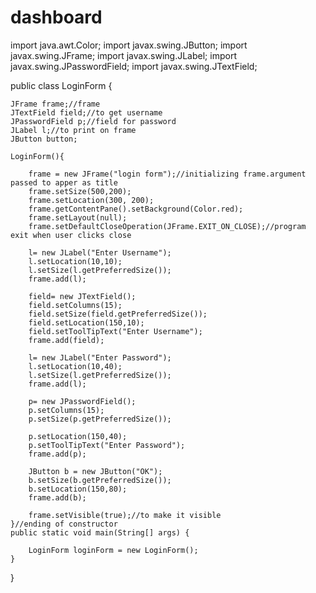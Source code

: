 # dashboard

import java.awt.Color;
import javax.swing.JButton;
import javax.swing.JFrame;
import javax.swing.JLabel;
import javax.swing.JPasswordField;
import javax.swing.JTextField;


public class LoginForm {
    
    JFrame frame;//frame
    JTextField field;//to get username
    JPasswordField p;//field for password
    JLabel l;//to print on frame
    JButton button;
    
    LoginForm(){
        
        frame = new JFrame("login form");//initializing frame.argument passed to apper as title
        frame.setSize(500,200);
        frame.setLocation(300, 200);
        frame.getContentPane().setBackground(Color.red);
        frame.setLayout(null);
        frame.setDefaultCloseOperation(JFrame.EXIT_ON_CLOSE);//program exit when user clicks close
        
        l= new JLabel("Enter Username");
        l.setLocation(10,10);
        l.setSize(l.getPreferredSize());
        frame.add(l);
        
        field= new JTextField();
        field.setColumns(15);
        field.setSize(field.getPreferredSize());
        field.setLocation(150,10);
        field.setToolTipText("Enter Username");
        frame.add(field);
        
        l= new JLabel("Enter Password");
        l.setLocation(10,40);
        l.setSize(l.getPreferredSize());
        frame.add(l);
        
        p= new JPasswordField();
        p.setColumns(15);
        p.setSize(p.getPreferredSize());
        
        p.setLocation(150,40);
        p.setToolTipText("Enter Password");
        frame.add(p);
        
        JButton b = new JButton("OK");
        b.setSize(b.getPreferredSize());
        b.setLocation(150,80);
        frame.add(b);
        
        frame.setVisible(true);//to make it visible
    }//ending of constructor
    public static void main(String[] args) {
        
        LoginForm loginForm = new LoginForm();
    }
    
}
